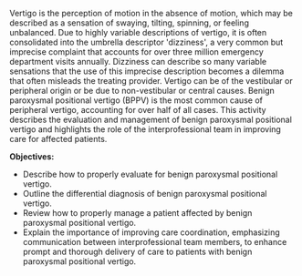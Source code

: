 Vertigo is the perception of motion in the absence of motion, which may be described as a sensation of swaying, tilting, spinning, or feeling unbalanced. Due to highly variable descriptions of vertigo, it is often consolidated into the umbrella descriptor 'dizziness', a very common but imprecise complaint that accounts for over three million emergency department visits annually. Dizziness can describe so many variable sensations that the use of this imprecise description becomes a dilemma that often misleads the treating provider. Vertigo can be of the vestibular or peripheral origin or be due to non-vestibular or central causes. Benign paroxysmal positional vertigo (BPPV) is the most common cause of peripheral vertigo, accounting for over half of all cases. This activity describes the evaluation and management of benign paroxysmal positional vertigo and highlights the role of the interprofessional team in improving care for affected patients.

**Objectives:**
- Describe how to properly evaluate for benign paroxysmal positional vertigo.
- Outline the differential diagnosis of benign paroxysmal positional vertigo.
- Review how to properly manage a patient affected by benign paroxysmal positional vertigo.
- Explain the importance of improving care coordination, emphasizing communication between interprofessional team members, to enhance prompt and thorough delivery of care to patients with benign paroxysmal positional vertigo.